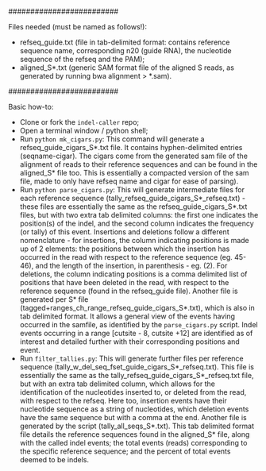 #########################

Files needed (must be named as follows!):

- refseq_guide.txt (file in tab-delimited format: contains reference sequence name, 
	corresponding n20 (guide RNA), the nucleotide sequence of the refseq and the PAM);
- aligned_S*.txt (generic SAM format file of the aligned S reads, as generated by 
	running bwa alignment > *.sam).

#########################

Basic how-to:

- Clone or fork the `indel-caller` repo;
- Open a terminal window / python shell;
- Run `python mk_cigars.py`:
	This command will generate a refseq_guide_cigars_S*.txt file. It contains hyphen-delimited entries (seqname-cigar).
	The cigars come from the generated sam file of the alignment of reads to their 
	reference sequences and can be found in the aligned_S* file too. 
	This is essentially a compacted version of the sam file, made to only have 
	refseq name and cigar for ease of parsing).
- Run `python parse_cigars.py`:
	This will generate intermediate files for each reference sequence 
	(tally_refseq_guide_cigars_S*_refseq.txt) - these files are essentially the same
	as the refseq_guide_cigars_S*.txt files, but with two extra tab delimited columns:
	the first one indicates the position(s) of the indel, and the second column 
	indicates the frequency (or tally) of this event. Insertions and deletions follow
	a different nomenclature - for insertions, the column indicating positions is made
	up of 2 elements: the positions between which the insertion has occurred in the read
	with respect to the reference sequence (eg. 45-46), and the length of the 
	insertion, in parenthesis - eg. (2). 
	For deletions, the column indicating positions is a comma delimited list of positions
	that have been deleted in the read, with respect to the reference sequence (found in
	the refseq_guide file).
	Another file is generated per S* file (tagged+ranges_ch_range_refseq_guide_cigars_S*.txt), 
	which is also in tab delimited format. It allows a general view of the events having 
	occurred in the samfile, as identified by the `parse_cigars.py` script. Indel events
	occurring in a range [cutsite - 8, cutsite +12] are identified as of interest and
	detailed further with their corresponding positions and event. 
- Run `filter_tallies.py`:
	This will generate further files per reference sequence 
	(tally_w_del_seq_fset_guide_cigars_S*_refseq.txt). This file is essentially the same 
	as the tally_refseq_guide_cigars_S*_refseq.txt file, but with an extra tab delimited
	column, which allows for the identification of the nucleotides inserted to, or 
	deleted from the read, with respect to the refseq. Here too, insertion events 
	have their nucleotide sequence as a string of nucleotides, which deletion events
	have the same sequence but with a comma at the end. 
	Another file is generated by the script (tally_all_seqs_S*.txt). This tab 
	delimited format file details the reference sequences found in the aligned_S* file,
	along with the called indel events; the total events (reads) corresponding to the
	specific reference sequence; and the percent of total events deemed to be indels. 
	
	
